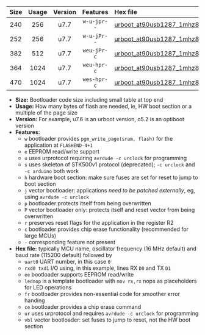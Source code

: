 |Size|Usage|Version|Features|Hex file|
|:-:|:-:|:-:|:-:|:--|
|240|256|u7.7|`w-u-jpr--`|[urboot_at90usb1287_1mhz8432_230400bps_uart0_rxd2_txd3_lednop_ur_vbl.hex](https://raw.githubusercontent.com/stefanrueger/urboot.hex/main/mcus/at90usb1287/fcpu_1mhz8432/230400_bps/urboot_at90usb1287_1mhz8432_230400bps_uart0_rxd2_txd3_lednop_ur_vbl.hex)|
|252|256|u7.7|`w-u-jPr--`|[urboot_at90usb1287_1mhz8432_230400bps_uart0_rxd2_txd3_ur_vbl.hex](https://raw.githubusercontent.com/stefanrueger/urboot.hex/main/mcus/at90usb1287/fcpu_1mhz8432/230400_bps/urboot_at90usb1287_1mhz8432_230400bps_uart0_rxd2_txd3_ur_vbl.hex)|
|382|512|u7.7|`weu-jPr-c`|[urboot_at90usb1287_1mhz8432_230400bps_uart0_rxd2_txd3_ee_lednop_fr_ce_ur_vbl.hex](https://raw.githubusercontent.com/stefanrueger/urboot.hex/main/mcus/at90usb1287/fcpu_1mhz8432/230400_bps/urboot_at90usb1287_1mhz8432_230400bps_uart0_rxd2_txd3_ee_lednop_fr_ce_ur_vbl.hex)|
|364|1024|u7.7|`weu-hpr-c`|[urboot_at90usb1287_1mhz8432_230400bps_uart0_rxd2_txd3_ee_lednop_fr_ce_ur.hex](https://raw.githubusercontent.com/stefanrueger/urboot.hex/main/mcus/at90usb1287/fcpu_1mhz8432/230400_bps/urboot_at90usb1287_1mhz8432_230400bps_uart0_rxd2_txd3_ee_lednop_fr_ce_ur.hex)|
|470|1024|u7.7|`wes-hpr-c`|[urboot_at90usb1287_1mhz8432_230400bps_uart0_rxd2_txd3_ee_lednop_fr_ce.hex](https://raw.githubusercontent.com/stefanrueger/urboot.hex/main/mcus/at90usb1287/fcpu_1mhz8432/230400_bps/urboot_at90usb1287_1mhz8432_230400bps_uart0_rxd2_txd3_ee_lednop_fr_ce.hex)|

- **Size:** Bootloader code size including small table at top end
- **Usage:** How many bytes of flash are needed, ie, HW boot section or a multiple of the page size
- **Version:** For example, u7.6 is an urboot version, o5.2 is an optiboot version
- **Features:**
  + `w` bootloader provides `pgm_write_page(sram, flash)` for the application at `FLASHEND-4+1`
  + `e` EEPROM read/write support
  + `u` uses urprotocol requiring `avrdude -c urclock` for programming
  + `s` uses skeleton of STK500v1 protocol (deprecated); `-c urclock` and `-c arduino` both work
  + `h` hardware boot section: make sure fuses are set for reset to jump to boot section
  + `j` vector bootloader: applications *need to be patched externally*, eg, using `avrdude -c urclock`
  + `p` bootloader protects itself from being overwritten
  + `P` vector bootloader only: protects itself and reset vector from being overwritten
  + `r` preserves reset flags for the application in the register R2
  + `c` bootloader provides chip erase functionality (recommended for large MCUs)
  + `-` corresponding feature not present
- **Hex file:** typically MCU name, oscillator frequency (16 MHz default) and baud rate (115200 default) followed by
  + `uart0` UART number, in this case `0`
  + `rxd0 txd1` I/O using, in this example, lines RX `D0` and TX `D1`
  + `ee` bootloader supports EEPROM read/write
  + `lednop` is a template bootloader with `mov rx,rx` nops as placeholders for LED operations
  + `fr` bootloader provides non-essential code for smoother error handing
  + `ce` bootloader provides a chip erase command
  + `ur` uses urprotocol and requires `avrdude -c urclock` for programming
  + `vbl` vector bootloader: set fuses to jump to reset, not the HW boot section
